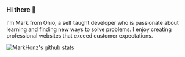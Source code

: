 ### Hi there 👋

I'm Mark from Ohio, a self taught developer who is passionate about learning and finding new ways to solve problems.  I enjoy creating professional websites that exceed customer expectations.

![MarkHonz's github stats](https://github-readme-stats.vercel.app/api?username=MarkHonz)

<!--
**MarkHonz/MarkHonz** is a ✨ _special_ ✨ repository because its `README.md` (this file) appears on your GitHub profile.

Here are some ideas to get you started:

- 🔭 I’m currently working on ...
- 🌱 I’m currently learning ...
- 👯 I’m looking to collaborate on ...
- 🤔 I’m looking for help with ...
- 💬 Ask me about ...
- 📫 How to reach me: ...
- 😄 Pronouns: ...
- ⚡ Fun fact: ...
-->
